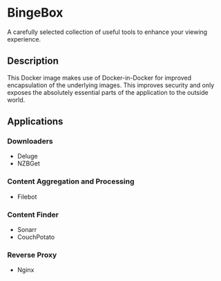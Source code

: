 # BingeBox
A carefully selected collection of useful tools to enhance your viewing experience.

## Description
This Docker image makes use of Docker-in-Docker for improved encapsulation of the underlying images. This improves security and only exposes the absolutely essential parts of the application to the outside world.

## Applications
### Downloaders
- Deluge
- NZBGet

### Content Aggregation and Processing
- Filebot

### Content Finder
- Sonarr
- CouchPotato

### Reverse Proxy
- Nginx